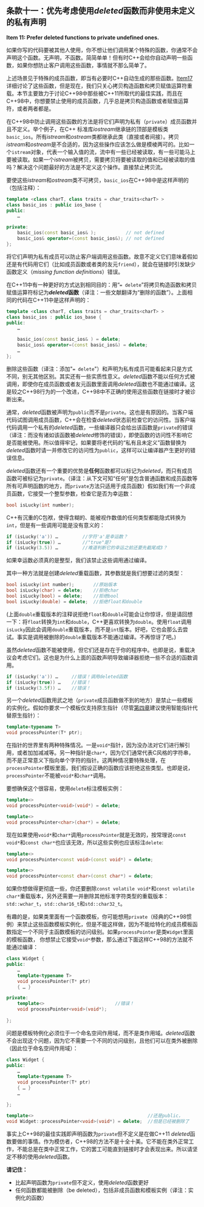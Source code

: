 ## 条款十一：优先考虑使用*deleted*函数而非使用未定义的私有声明

**Item 11: Prefer deleted functions to private undefined ones.**

如果你写的代码要被其他人使用，你不想让他们调用某个特殊的函数，你通常不会声明这个函数。无声明，不函数。简简单单！但有时C++会给你自动声明一些函数，如果你想防止客户调用这些函数，事情就不那么简单了。

上述场景见于特殊的成员函数，即当有必要时C++自动生成的那些函数。[Item17](item17.md)详细讨论了这些函数，但是现在，我们只关心拷贝构造函数和拷贝赋值运算符重载。本节主要致力于讨论C++98中那些被C++11所取代的最佳实践，而且在C++98中，你想要禁止使用的成员函数，几乎总是拷贝构造函数或者赋值运算符，或者两者都是。

在C++98中防止调用这些函数的方法是将它们声明为私有（`private`）成员函数并且不定义。举个例子，在C++ 标准库*iostream*继承链的顶部是模板类`basic_ios`。所有*istream*和*ostream*类都继承此类（直接或者间接）。拷贝*istream*和*ostream*是不合适的，因为这些操作应该怎么做是模棱两可的。比如一个`istream`对象，代表一个输入值的流，流中有一些已经被读取，有一些可能马上要被读取。如果一个*istream*被拷贝，需要拷贝将要被读取的值和已经被读取的值吗？解决这个问题最好的方法是不定义这个操作。直接禁止拷贝流。

要使这些*istream*和*ostream*类不可拷贝，`basic_ios`在C++98中是这样声明的（包括注释）：
```cpp
template <class charT, class traits = char_traits<charT> >
class basic_ios : public ios_base {
public:
    …

private:
    basic_ios(const basic_ios& );           // not defined
    basic_ios& operator=(const basic_ios&); // not defined
};
```
将它们声明为私有成员可以防止客户端调用这些函数。故意不定义它们意味着假如还是有代码用它们（比如成员函数或者类的友元`friend`），就会在链接时引发缺少函数定义（*missing function definitions*）错误。

在C++11中有一种更好的方式达到相同目的：用“`= delete`”将拷贝构造函数和拷贝赋值运算符标记为***deleted*函数**（译注：一些文献翻译为“删除的函数”）。上面相同的代码在C++11中是这样声明的：
```cpp
template <class charT, class traits = char_traits<charT> >
class basic_ios : public ios_base {
public:
    …

    basic_ios(const basic_ios& ) = delete;
    basic_ios& operator=(const basic_ios&) = delete;
    …
};
```
删除这些函数（译注：添加"`= delete`"）和声明为私有成员可能看起来只是方式不同，别无其他区别。其实还有一些实质性意义。*deleted*函数不能以任何方式被调用，即使你在成员函数或者友元函数里面调用*deleted*函数也不能通过编译。这是较之C++98行为的一个改进，C++98中不正确的使用这些函数在链接时才被诊断出来。

通常，*deleted*函数被声明为`public`而不是`private`。这也是有原因的。当客户端代码试图调用成员函数，C++会在检查*deleted*状态前检查它的访问性。当客户端代码调用一个私有的*deleted*函数，一些编译器只会给出该函数是`private`的错误（译注：而没有诸如该函数被*deleted*修饰的错误），即使函数的访问性不影响它是否能被使用。所以值得牢记，如果要将老代码的“私有且未定义”函数替换为*deleted*函数时请一并修改它的访问性为`public`，这样可以让编译器产生更好的错误信息。

*deleted*函数还有一个重要的优势是**任何**函数都可以标记为*deleted*，而只有成员函数可被标记为`private`。（译注：从下文可知“任何”是包含普通函数和成员函数等所有可声明函数的地方，而`private`方法只适用于成员函数）假如我们有一个非成员函数，它接受一个整型参数，检查它是否为幸运数：

```cpp
bool isLucky(int number);
```
C++有沉重的C包袱，使得含糊的、能被视作数值的任何类型都能隐式转换为`int`，但是有一些调用可能是没有意义的：
```cpp
if (isLucky('a')) …         //字符'a'是幸运数？
if (isLucky(true)) …        //"true"是?
if (isLucky(3.5)) …         //难道判断它的幸运之前还要先截尾成3？
```
如果幸运数必须真的是整型，我们该禁止这些调用通过编译。

其中一种方法就是创建*deleted*重载函数，其参数就是我们想要过滤的类型：

```cpp
bool isLucky(int number);       //原始版本
bool isLucky(char) = delete;    //拒绝char
bool isLucky(bool) = delete;    //拒绝bool
bool isLucky(double) = delete;  //拒绝float和double
```
(上面`double`重载版本的注释说拒绝`float`和`double`可能会让你惊讶，但是请回想一下：将`float`转换为`int`和`double`，C++更喜欢转换为`double`。使用`float`调用`isLucky`因此会调用`double`重载版本，而不是`int`版本。好吧，它也会那么去尝试。事实是调用被删除的`double`重载版本不能通过编译。不再惊讶了吧。)

虽然*deleted*函数不能被使用，但它们还是存在于你的程序中。也即是说，重载决议会考虑它们。这也是为什么上面的函数声明导致编译器拒绝一些不合适的函数调用。
```cpp
if (isLucky('a')) …     //错误！调用deleted函数
if (isLucky(true)) …    //错误！
if (isLucky(3.5f)) …    //错误！
```
另一个*deleted*函数用武之地（`private`成员函数做不到的地方）是禁止一些模板的实例化。假如你要求一个模板仅支持原生指针（尽管[第四章](item18.md)建议使用智能指针代替原生指针）：
```cpp
template<typename T>
void processPointer(T* ptr);
```
在指针的世界里有两种特殊情况。一是`void*`指针，因为没办法对它们进行解引用，或者加加减减等。另一种指针是`char*`，因为它们通常代表C风格的字符串，而不是正常意义下指向单个字符的指针。这两种情况要特殊处理，在`processPointer`模板里面，我们假设正确的函数应该拒绝这些类型。也即是说，`processPointer`不能被`void*`和`char*`调用。

要想确保这个很容易，使用`delete`标注模板实例：

```cpp
template<>
void processPointer<void>(void*) = delete;

template<>
void processPointer<char>(char*) = delete;
```
现在如果使用`void*`和`char*`调用`processPointer`就是无效的，按常理说`const void*`和`const char*`也应该无效，所以这些实例也应该标注`delete`:
```cpp
template<>
void processPointer<const void>(const void*) = delete;

template<>
void processPointer<const char>(const char*) = delete;
```
如果你想做得更彻底一些，你还要删除`const volatile void*`和`const volatile char*`重载版本，另外还需要一并删除其他标准字符类型的重载版本：`std::wchar_t`，`std::char16_t`和`std::char32_t`。

有趣的是，如果类里面有一个函数模板，你可能想用`private`（经典的C++98惯例）来禁止这些函数模板实例化，但是不能这样做，因为不能给特化的成员模板函数指定一个不同于主函数模板的访问级别。如果`processPointer`是类`Widget`里面的模板函数， 你想禁止它接受`void*`参数，那么通过下面这样C++98的方法就不能通过编译：

```cpp
class Widget {
public:
    …
    template<typename T>
    void processPointer(T* ptr)
    { … }

private:
    template<>                          //错误！
    void processPointer<void>(void*);
    
};
```
问题是模板特例化必须位于一个命名空间作用域，而不是类作用域。*deleted*函数不会出现这个问题，因为它不需要一个不同的访问级别，且他们可以在类外被删除（因此位于命名空间作用域）：
```cpp
class Widget {
public:
    …
    template<typename T>
    void processPointer(T* ptr)
    { … }
    …

};

template<>                                          //还是public，
void Widget::processPointer<void>(void*) = delete;  //但是已经被删除了
```
事实上C++98的最佳实践即声明函数为`private`但不定义是在做C++11 *deleted*函数要做的事情。作为模仿者，C++98的方法不是十全十美。它不能在类外正常工作，不能总是在类中正常工作，它的罢工可能直到链接时才会表现出来。所以请坚定不移的使用*deleted*函数。

**请记住：**

+ 比起声明函数为`private`但不定义，使用*deleted*函数更好
+ 任何函数都能被删除（be deleted），包括非成员函数和模板实例（译注：实例化的函数）

